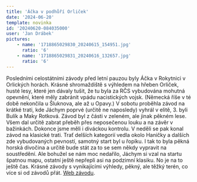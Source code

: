 ```yaml
---
title: 'Áčka v podhůří Orliček'
date: '2024-06-20'
template: novinka
id: '20240620-084035000'
user: 'Jan Drábek'
pictures:
    - name: '1718865029830_20240615_154951.jpg'
      ratio: '6'
    - name: '1718865029831_20240616_132657.jpg'
      ratio: '6'
---
```

Posledními celostátními závody před letní pauzou byly Áčka v Rokytnici v Orlických horách. Krásné shromaždiště s výhledem na hřeben Orliček, husté lesy, které jen dávaly tušit, že tu byla za RČS vybudována mohutná opevnění, které měly zabránit vpádu nacistických vojsk. (Německá říše v té době nekončila u Šluknova, ale až u Opavy.)
V sobotu proběhla závod na krátké trati, kde Jáchym poprvé (určitě ne naposledy) vyhrál v elitě, 3. byli Bulík a Maky Rotková. Závod byl z části v zeleném, ale jinak pěkném lese. Všem dal určitě zabrat přeběh přes neposečenou louku a na závěr v bažinkách. Dokonce jsme měli i diváckou kontrolu.
V neděli se pak konal závod na klasické trati. Trať delších kategorií vedla okolo Haničky a dalších zde vybudovaných pevností, samotný start byl u řopíku. I tak to byla pěkná horská divočina a určitě bude stát za to se sem někdy vypravit na soustředění. Ale bohužel se nám moc nedařilo, Jáchym si vzal na startu špatnou mapu, ostatní ještě nepřepli asi na podzimní klasiku. No je na to ještě čas. 
Krásné závody s vynikajícími výhledy, pěkný, ale těžký terén, co více si od závodů přát.
[Web závodu](https://www.orientakvorlickach.cz/).  
